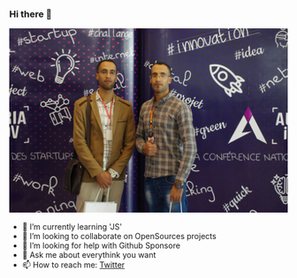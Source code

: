 ### Hi there 👋

![Aissaoui Ahmed](./Aissaoui-Ahmed.JPG)


- 🌱 I’m currently learning 'JS'
- 👯 I’m looking to collaborate on OpenSources projects
- 🤔 I’m looking for help with Github Sponsore
- 💬 Ask me about everythink you want
- 📫 How to reach me: [Twitter](https://twitter.com/3issaoui_Ahmed)
